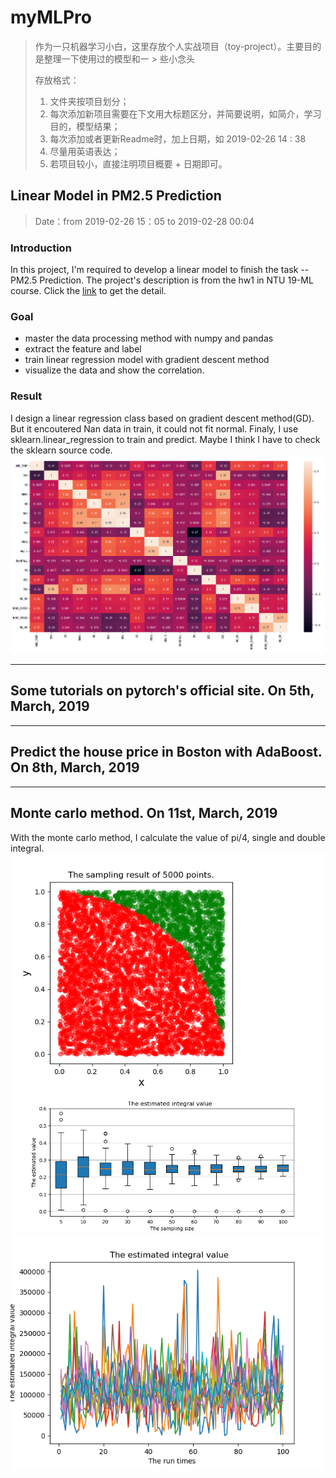 # myMLPro
>  作为一只机器学习小白，这里存放个人实战项目（toy-project）。主要目的是整理一下使用过的模型和一  > 些小念头
>
> 存放格式：
>
> 1. 文件夹按项目划分；
> 2. 每次添加新项目需要在下文用大标题区分，并简要说明，如简介，学习目的，模型结果；
> 3. 每次添加或者更新Readme时，加上日期，如 2019-02-26 14 : 38
> 4. 尽量用英语表达；
> 5. 若项目较小，直接注明项目概要 + 日期即可。



## Linear Model in PM2.5 Prediction

>  Date：from 2019-02-26 15：05 to 2019-02-28 00:04

### Introduction
In this project, I'm required to develop a linear model to finish the task -- PM2.5 Prediction. The project's description is from the hw1 in NTU 19-ML course. Click the [link](https://ntumlta2019.github.io/ml-web-hw1/) to get the detail.

### Goal
* master the data processing method with numpy and pandas
* extract the feature and label
* train linear regression model with gradient descent method
* visualize the data and show the correlation.
  

### Result
I design a linear regression class based on gradient descent method(GD). But it encoutered Nan data in train, it could not fit normal. 
Finaly, I use sklearn.linear_regression to train and predict. Maybe I think I have to check the sklearn source code. 
![](https://raw.githubusercontent.com/JoshuaQYH/blogImage/master/20190228002703.png)



----
## Some tutorials on pytorch's official site. On 5th, March, 2019
----
## Predict the house price in Boston with AdaBoost.  On 8th, March, 2019
----
## Monte carlo method. On 11st, March, 2019
With the monte carlo method, I calculate the value of pi/4, single and double integral. 
![](https://raw.githubusercontent.com/JoshuaQYH/blogImage/master/img/20190312001417.png)
![](https://raw.githubusercontent.com/JoshuaQYH/blogImage/master/img/20190312001458.png)
![](https://raw.githubusercontent.com/JoshuaQYH/blogImage/master/img/20190312001518.png)
